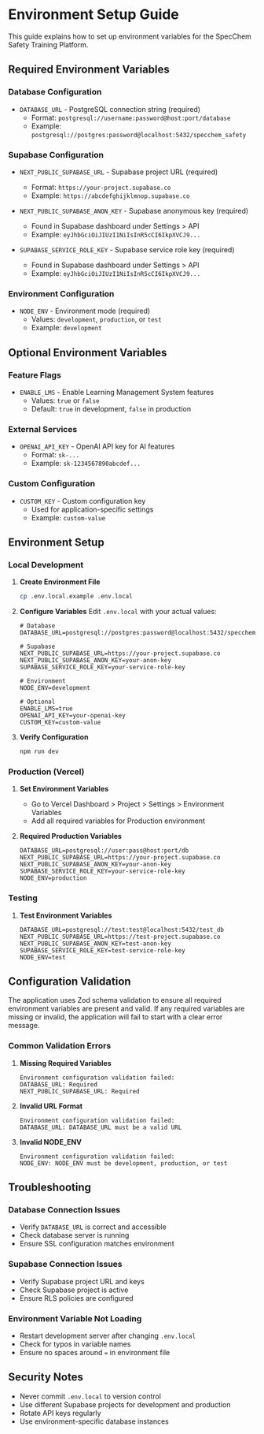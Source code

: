 # Environment Setup Guide

This guide explains how to set up environment variables for the SpecChem Safety Training Platform.

## Required Environment Variables

### Database Configuration

- `DATABASE_URL` - PostgreSQL connection string (required)
  - Format: `postgresql://username:password@host:port/database`
  - Example: `postgresql://postgres:password@localhost:5432/specchem_safety`

### Supabase Configuration

- `NEXT_PUBLIC_SUPABASE_URL` - Supabase project URL (required)
  - Format: `https://your-project.supabase.co`
  - Example: `https://abcdefghijklmnop.supabase.co`

- `NEXT_PUBLIC_SUPABASE_ANON_KEY` - Supabase anonymous key (required)
  - Found in Supabase dashboard under Settings > API
  - Example: `eyJhbGciOiJIUzI1NiIsInR5cCI6IkpXVCJ9...`

- `SUPABASE_SERVICE_ROLE_KEY` - Supabase service role key (required)
  - Found in Supabase dashboard under Settings > API
  - Example: `eyJhbGciOiJIUzI1NiIsInR5cCI6IkpXVCJ9...`

### Environment Configuration

- `NODE_ENV` - Environment mode (required)
  - Values: `development`, `production`, or `test`
  - Example: `development`

## Optional Environment Variables

### Feature Flags

- `ENABLE_LMS` - Enable Learning Management System features
  - Values: `true` or `false`
  - Default: `true` in development, `false` in production

### External Services

- `OPENAI_API_KEY` - OpenAI API key for AI features
  - Format: `sk-...`
  - Example: `sk-1234567890abcdef...`

### Custom Configuration

- `CUSTOM_KEY` - Custom configuration key
  - Used for application-specific settings
  - Example: `custom-value`

## Environment Setup

### Local Development

1. **Create Environment File**

   ```bash
   cp .env.local.example .env.local
   ```

2. **Configure Variables**
   Edit `.env.local` with your actual values:

   ```env
   # Database
   DATABASE_URL=postgresql://postgres:password@localhost:5432/specchem_safety

   # Supabase
   NEXT_PUBLIC_SUPABASE_URL=https://your-project.supabase.co
   NEXT_PUBLIC_SUPABASE_ANON_KEY=your-anon-key
   SUPABASE_SERVICE_ROLE_KEY=your-service-role-key

   # Environment
   NODE_ENV=development

   # Optional
   ENABLE_LMS=true
   OPENAI_API_KEY=your-openai-key
   CUSTOM_KEY=custom-value
   ```

3. **Verify Configuration**
   ```bash
   npm run dev
   ```

### Production (Vercel)

1. **Set Environment Variables**
   - Go to Vercel Dashboard > Project > Settings > Environment Variables
   - Add all required variables for Production environment

2. **Required Production Variables**
   ```env
   DATABASE_URL=postgresql://user:pass@host:port/db
   NEXT_PUBLIC_SUPABASE_URL=https://your-project.supabase.co
   NEXT_PUBLIC_SUPABASE_ANON_KEY=your-anon-key
   SUPABASE_SERVICE_ROLE_KEY=your-service-role-key
   NODE_ENV=production
   ```

### Testing

1. **Test Environment Variables**
   ```env
   DATABASE_URL=postgresql://test:test@localhost:5432/test_db
   NEXT_PUBLIC_SUPABASE_URL=https://test-project.supabase.co
   NEXT_PUBLIC_SUPABASE_ANON_KEY=test-anon-key
   SUPABASE_SERVICE_ROLE_KEY=test-service-role-key
   NODE_ENV=test
   ```

## Configuration Validation

The application uses Zod schema validation to ensure all required environment variables are present and valid. If any required variables are missing or invalid, the application will fail to start with a clear error message.

### Common Validation Errors

1. **Missing Required Variables**

   ```
   Environment configuration validation failed:
   DATABASE_URL: Required
   NEXT_PUBLIC_SUPABASE_URL: Required
   ```

2. **Invalid URL Format**

   ```
   Environment configuration validation failed:
   DATABASE_URL: DATABASE_URL must be a valid URL
   ```

3. **Invalid NODE_ENV**
   ```
   Environment configuration validation failed:
   NODE_ENV: NODE_ENV must be development, production, or test
   ```

## Troubleshooting

### Database Connection Issues

- Verify `DATABASE_URL` is correct and accessible
- Check database server is running
- Ensure SSL configuration matches environment

### Supabase Connection Issues

- Verify Supabase project URL and keys
- Check Supabase project is active
- Ensure RLS policies are configured

### Environment Variable Not Loading

- Restart development server after changing `.env.local`
- Check for typos in variable names
- Ensure no spaces around `=` in environment file

## Security Notes

- Never commit `.env.local` to version control
- Use different Supabase projects for development and production
- Rotate API keys regularly
- Use environment-specific database instances
